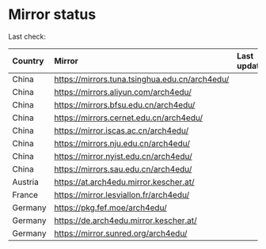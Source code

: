<script src="./time.js"></script>
# Mirror status
Last check: <script type="text/javascript">localize(1705670501.4800205);</script>

|Country|Mirror|Last update|
|:------|:-----|:----------|
|China|https://mirrors.tuna.tsinghua.edu.cn/arch4edu/|<script type="text/javascript">localize(1705646124);</script>|
|China|https://mirrors.aliyun.com/arch4edu/|<script type="text/javascript">localize(1705646124);</script>|
|China|https://mirrors.bfsu.edu.cn/arch4edu/|<script type="text/javascript">localize(1705646124);</script>|
|China|https://mirrors.cernet.edu.cn/arch4edu/|<script type="text/javascript">localize(1705646124);</script>|
|China|https://mirror.iscas.ac.cn/arch4edu/|<script type="text/javascript">localize(1705646124);</script>|
|China|https://mirrors.nju.edu.cn/arch4edu/|<script type="text/javascript">localize(1705602665);</script>|
|China|https://mirror.nyist.edu.cn/arch4edu/|<script type="text/javascript">localize(1705646124);</script>|
|China|https://mirrors.sau.edu.cn/arch4edu/|<script type="text/javascript">localize(1705646124);</script>|
|Austria|https://at.arch4edu.mirror.kescher.at/|<script type="text/javascript">localize(1705646124);</script>|
|France|https://mirror.lesviallon.fr/arch4edu/|<script type="text/javascript">localize(1705646124);</script>|
|Germany|https://pkg.fef.moe/arch4edu/|<script type="text/javascript">localize(1705646124);</script>|
|Germany|https://de.arch4edu.mirror.kescher.at/|<script type="text/javascript">localize(1705646124);</script>|
|Germany|https://mirror.sunred.org/arch4edu/|<script type="text/javascript">localize(1705646124);</script>|

<script src="./tablefilter/tablefilter.js"></script>
<script src="./table.js"></script>